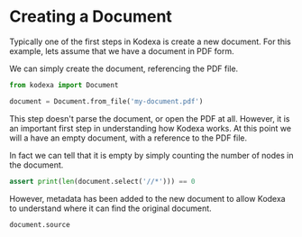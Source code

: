 # Creating a Document

Typically one of the first steps in Kodexa is create a new document. For this example, lets
assume that we have a document in PDF form.

We can simply create the document, referencing the PDF file.

```python
from kodexa import Document

document = Document.from_file('my-document.pdf')
```

This step doesn't parse the document, or open the PDF at all. However, it is an important first step
in understanding how Kodexa works. At this point we will a have an empty document, with a reference
to the PDF file.

In fact we can tell that it is empty by simply counting the number of nodes in the document.

```python
assert print(len(document.select('//*'))) == 0
```

However, metadata has been added to the new document to allow Kodexa to understand where it can
find the original document. 

```python
document.source
```